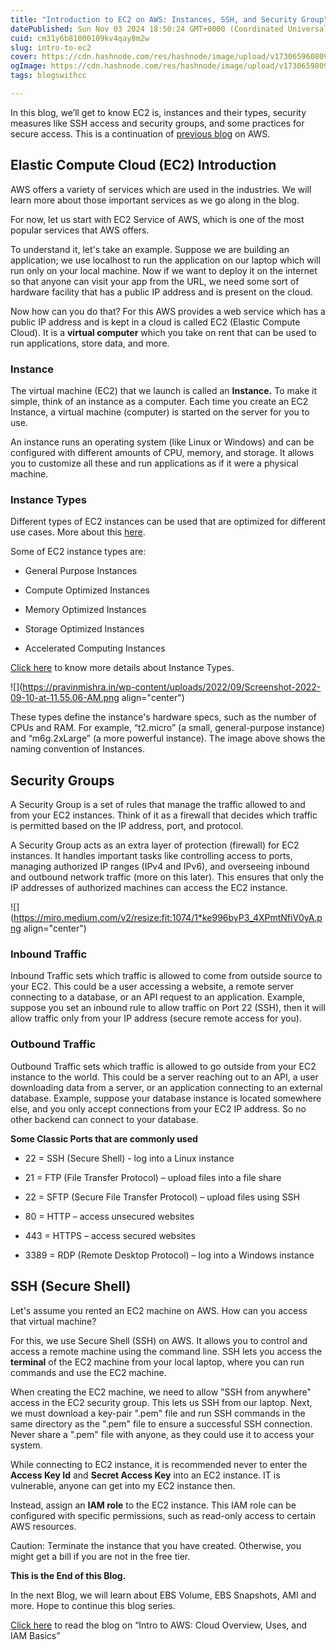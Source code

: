 ```yaml
---
title: "Introduction to EC2 on AWS: Instances, SSH, and Security Group"
datePublished: Sun Nov 03 2024 18:50:24 GMT+0000 (Coordinated Universal Time)
cuid: cm31y6b81000109kv4qay8m2w
slug: intro-to-ec2
cover: https://cdn.hashnode.com/res/hashnode/image/upload/v1730659608090/fc53d5bd-7a84-4d76-8d03-4ecbb483eeae.jpeg
ogImage: https://cdn.hashnode.com/res/hashnode/image/upload/v1730659809667/ef4138d8-ab87-4889-b196-d8da72d28a1d.jpeg
tags: blogswithcc

---
```


In this blog, we’ll get to know EC2 is, instances and their types, security measures like SSH access and security groups, and some practices for secure access. This is a continuation of [previous blog](https://rawad.hashnode.dev/intro-to-aws) on AWS.

## Elastic Compute Cloud (**EC2) Introduction**

AWS offers a variety of services which are used in the industries. We will learn more about those important services as we go along in the blog.

For now, let us start with EC2 Service of AWS, which is one of the most popular services that AWS offers.

To understand it, let's take an example. Suppose we are building an application; we use localhost to run the application on our laptop which will run only on your local machine. Now if we want to deploy it on the internet so that anyone can visit your app from the URL, we need some sort of hardware facility that has a public IP address and is present on the cloud.

Now how can you do that? For this AWS provides a web service which has a public IP address and is kept in a cloud is called EC2 (Elastic Compute Cloud). It is a **virtual computer** which you take on rent that can be used to run applications, store data, and more.

### Instance

The virtual machine (EC2) that we launch is called an **Instance.** To make it simple, think of an instance as a computer. Each time you create an EC2 Instance, a virtual machine (computer) is started on the server for you to use.

An instance runs an operating system (like Linux or Windows) and can be configured with different amounts of CPU, memory, and storage. It allows you to customize all these and run applications as if it were a physical machine.

### Instance Types

Different types of EC2 instances can be used that are optimized for different use cases. More about this [here](https://aws.amazon.com/ec2/instance-types/).

Some of EC2 instance types are:

* General Purpose Instances
    
* Compute Optimized Instances
    
* Memory Optimized Instances
    
* Storage Optimized Instances
    
* Accelerated Computing Instances
    

[Click here](https://aws.amazon.com/ec2/instance-types/) to know more details about Instance Types.

![](https://pravinmishra.in/wp-content/uploads/2022/09/Screenshot-2022-09-10-at-11.55.06-AM.png align="center")

These types define the instance's hardware specs, such as the number of CPUs and RAM. For example, “t2.micro” (a small, general-purpose instance) and “m6g.2xLarge” (a more powerful instance). The image above shows the naming convention of Instances.

## Security Groups

A Security Group is a set of rules that manage the traffic allowed to and from your EC2 instances. Think of it as a firewall that decides which traffic is permitted based on the IP address, port, and protocol.

A Security Group acts as an extra layer of protection (firewall) for EC2 instances. It handles important tasks like controlling access to ports, managing authorized IP ranges (IPv4 and IPv6), and overseeing inbound and outbound network traffic (more on this later). This ensures that only the IP addresses of authorized machines can access the EC2 instance.

![](https://miro.medium.com/v2/resize:fit:1074/1*ke996byP3_4XPmtNfiV0yA.png align="center")

### Inbound Traffic

Inbound Traffic sets which traffic is allowed to come from outside source to your EC2. This could be a user accessing a website, a remote server connecting to a database, or an API request to an application. Example, suppose you set an inbound rule to allow traffic on Port 22 (SSH), then it will allow traffic only from your IP address (secure remote access for you).

### Outbound Traffic

Outbound Traffic sets which traffic is allowed to go outside from your EC2 instance to the world. This could be a server reaching out to an API, a user downloading data from a server, or an application connecting to an external database. Example, suppose your database instance is located somewhere else, and you only accept connections from your EC2 IP address. So no other backend can connect to your database.

**Some Classic Ports that are commonly used**

* 22 = SSH (Secure Shell) - log into a Linux instance
    
* 21 = FTP (File Transfer Protocol) – upload files into a file share
    
* 22 = SFTP (Secure File Transfer Protocol) – upload files using SSH
    
* 80 = HTTP – access unsecured websites
    
* 443 = HTTPS – access secured websites
    
* 3389 = RDP (Remote Desktop Protocol) – log into a Windows instance
    

## SSH (Secure Shell)

Let's assume you rented an EC2 machine on AWS. How can you access that virtual machine?

For this, we use Secure Shell (SSH) on AWS. It allows you to control and access a remote machine using the command line. SSH lets you access the **terminal** of the EC2 machine from your local laptop, where you can run commands and use the EC2 machine.

When creating the EC2 machine, we need to allow "SSH from anywhere" access in the EC2 security group. This lets us SSH from our laptop. Next, we must download a key-pair ".pem" file and run SSH commands in the same directory as the ".pem" file to ensure a successful SSH connection. Never share a ".pem" file with anyone, as they could use it to access your system.

While connecting to EC2 instance, it is recommended never to enter the **Access Key Id** and **Secret Access Key** into an EC2 instance. IT is vulnerable, anyone can get into my EC2 instance then.

Instead, assign an **IAM role** to the EC2 instance. This IAM role can be configured with specific permissions, such as read-only access to certain AWS resources.

Caution: Terminate the instance that you have created. Otherwise, you might get a bill if you are not in the free tier.

**This is the End of this Blog.**

In the next Blog, we will learn about EBS Volume, EBS Snapshots, AMI and more. Hope to continue this blog series.

[Click here](https://rawad.hashnode.dev/intro-to-aws) to read the blog on “Intro to AWS: Cloud Overview, Uses, and IAM Basics”